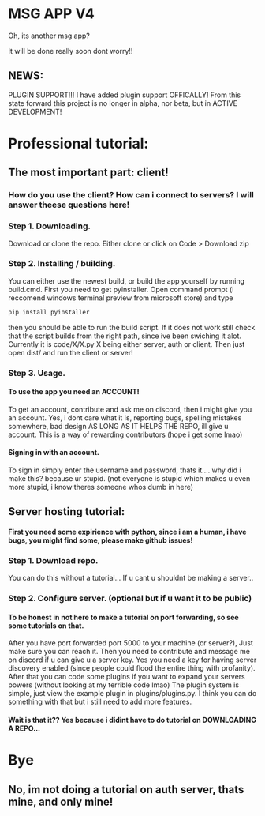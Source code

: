 # MSG APP V4
 Oh, its another msg app?

It will be done really soon dont worry!!

## NEWS:
PLUGIN SUPPORT!!!
I have added plugin support OFFICALLY!
From this state forward this project is no longer in alpha, nor beta, but in ACTIVE DEVELOPMENT!

# Professional tutorial:

## The most important part: client!
### How do you use the client? How can i connect to servers? I will answer theese questions here!
### Step 1. Downloading.
Download or clone the repo.
Either clone or click on Code > Download zip
### Step 2.  Installing / building.
You can either use the newest build, or build the app yourself by running build.cmd.
First you need to get pyinstaller. Open command prompt (i reccomend windows terminal preview from microsoft store) and type
```python
pip install pyinstaller
```
then you should be able to run the build script. If it does not work still check that the script builds from the right path, since ive been swiching it alot.
Currently it is code/X/X.py X being either server, auth or client.
Then just open dist/ and run the client or server!
### Step 3. Usage.
#### To use the app you need an ACCOUNT!
To get an account, contribute and ask me on discord, then i might give you an account. Yes, i dont care what it is, reporting bugs, spelling mistakes somewhere, bad design AS LONG AS IT HELPS THE REPO, ill give u account. This is a way of rewarding contributors (hope i get some lmao)
#### Signing in with an account.
To sign in simply enter the username and password, thats it.... why did i make this? because ur stupid. (not everyone is stupid which makes u even more stupid, i know theres someone whos dumb in here)

## Server hosting tutorial:
#### First you need some expirience with python, since i am a human, i have bugs, you might find some, please make github issues!
### Step 1. Download repo. 
You can do this without a tutorial... If u cant u shouldnt be making a server..
### Step 2. Configure server. (optional but if u want it to be public)
#### To be honest in not here to make a tutorial on port forwarding, so see some tutorials on that.
After you have port forwarded port 5000 to your machine (or server?), Just make sure you can reach it. Then you need to contribute and message me on discord if u can give u a server key. Yes you need a key for having server discovery enabled (since people could flood the entire thing with profanity).
After that you can code some plugins if you want to expand your servers powers (without looking at my terrible code lmao)
The plugin system is simple, just view the example plugin in plugins/plugins.py.
I think you can do something with that but i still need to add more features.

#### Wait is that it?? Yes because i didint have to do tutorial on DOWNLOADING A REPO...

# Bye

## No, im not doing a tutorial on auth server, thats mine, and only mine!





